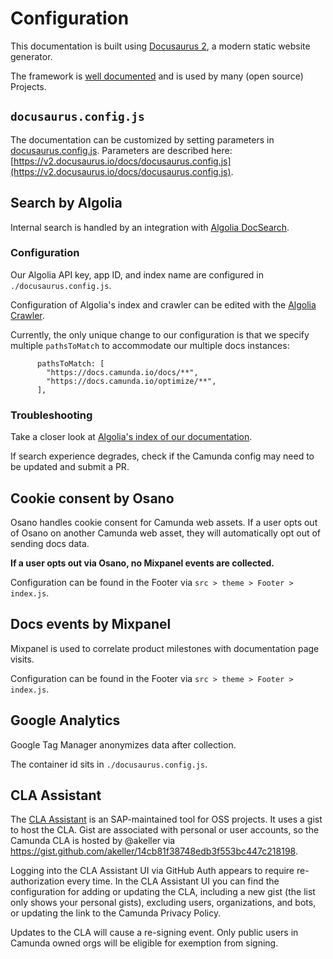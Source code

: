 # Configuration

This documentation is built using [Docusaurus 2](https://v2.docusaurus.io/), a modern static website generator.

The framework is [well documented](https://v2.docusaurus.io/docs/) and is used by many (open source) Projects.

## `docusaurus.config.js`

The documentation can be customized by setting parameters in [docusaurus.config.js](../docusaurus.config.js). Parameters are described here: [https://v2.docusaurus.io/docs/docusaurus.config.js](https://v2.docusaurus.io/docs/docusaurus.config.js).

## Search by Algolia

Internal search is handled by an integration with [Algolia DocSearch](https://docsearch.algolia.com/).

### Configuration

Our Algolia API key, app ID, and index name are configured in `./docusaurus.config.js`.

Configuration of Algolia's index and crawler can be edited with the [Algolia Crawler](https://crawler.algolia.com/).

Currently, the only unique change to our configuration is that we specify multiple `pathsToMatch` to accommodate our multiple docs instances:

```
      pathsToMatch: [
        "https://docs.camunda.io/docs/**",
        "https://docs.camunda.io/optimize/**",
      ],
```

### Troubleshooting

Take a closer look at [Algolia's index of our documentation](https://dashboard.algolia.com/).

If search experience degrades, check if the Camunda config may need to be updated and submit a PR.

## Cookie consent by Osano

Osano handles cookie consent for Camunda web assets. If a user opts out of Osano on another Camunda web asset, they will automatically opt out of sending docs data.

**If a user opts out via Osano, no Mixpanel events are collected.**

Configuration can be found in the Footer via `src > theme > Footer > index.js`.

## Docs events by Mixpanel

Mixpanel is used to correlate product milestones with documentation page visits.

Configuration can be found in the Footer via `src > theme > Footer > index.js`.

## Google Analytics

Google Tag Manager anonymizes data after collection.

The container id sits in `./docusaurus.config.js`.

## CLA Assistant

The [CLA Assistant](https://cla-assistant.io/) is an SAP-maintained tool for OSS projects. It uses a gist to host the CLA. Gist are associated with personal or user accounts, so the Camunda CLA is hosted by @akeller via https://gist.github.com/akeller/14cb81f38748edb3f553bc447c218198.

Logging into the CLA Assistant UI via GitHub Auth appears to require re-authorization every time. In the CLA Assistant UI you can find the configuration for adding or updating the CLA, including a new gist (the list only shows your personal gists), excluding users, organizations, and bots, or updating the link to the Camunda Privacy Policy. 

Updates to the CLA will cause a re-signing event. Only public users in Camunda owned orgs will be eligible for exemption from signing.
